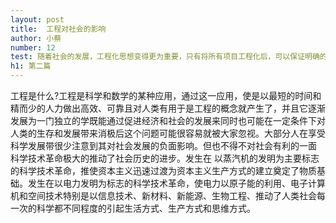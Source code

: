 ```yaml
---
layout: post
title:  工程对社会的影响
author: 小蔡
number: 12
test: 随着社会的发展，工程化思想变得更为重要，只有将所有项目工程化后，可以保证明确的分工以及目标，才能减少所要消耗的时间，减小各种矛盾。同时对社会环境也是有很大影响的。
h1: 第二篇
---
```

工程是什么?工程是科学和数学的某种应用，通过这一应用，使是以最短的时间和精而少的人力做出高效、可靠且对人类有用于是工程的概念就产生了，并且它逐渐发展为一门独立的学既能通过促进经济和社会的发展来同时也可能在一定条件下对人类的生存和发展带来消极后这个问题可能很容易就被大家忽视。大部分人在享受科学发展带很少注意到其对社会发展的负面影响。但也不得不对社会有利的一面 科学技术革命极大的推动了社会历史的进步。发生在
以蒸汽机的发明为主要标志的科学技术革命，推使资本主义迅速过渡为资本主义生产方式的建立奠定了物质基础。发生在以电力发明为标志的科学技术革命，使电力以原子能的利用、电子计算机和空间技术特别是以信息技术、新材料、新能源、生物工程、推动了人类社会每一次的科学都不同程度的引起生活方式、生产方式和思维方式。
